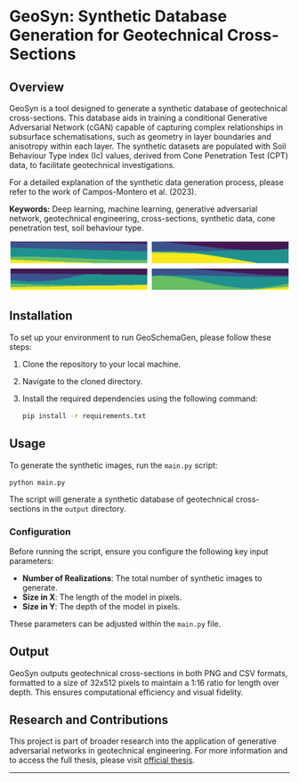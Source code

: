 # GeoSyn: Synthetic Database Generation for Geotechnical Cross-Sections

## Overview
GeoSyn is a tool designed to generate a synthetic database of geotechnical cross-sections. This database aids in training a conditional Generative Adversarial Network (cGAN) capable of capturing complex relationships in subsurface schematisations, such as geometry in layer boundaries and anisotropy within each layer. The synthetic datasets are populated with Soil Behaviour Type index (Ic) values, derived from Cone Penetration Test (CPT) data, to facilitate geotechnical investigations.

For a detailed explanation of the synthetic data generation process, please refer to the work of Campos-Montero et al. (2023).

**Keywords:** Deep learning, machine learning, generative adversarial network, geotechnical engineering, cross-sections, synthetic data, cone penetration test, soil behaviour type.

![Alt text](https://github.com/fabcamo/GeoSchemaGen/blob/main/tests/schemas.png?raw=true)



## Installation

To set up your environment to run GeoSchemaGen, please follow these steps:

1. Clone the repository to your local machine.
2. Navigate to the cloned directory.
3. Install the required dependencies using the following command:

    ```bash
    pip install -r requirements.txt
    ```  

## Usage

To generate the synthetic images, run the `main.py` script:

```bash
python main.py
``` 

The script will generate a synthetic database of geotechnical cross-sections in the `output` directory.


### Configuration

Before running the script, ensure you configure the following key input parameters:

- **Number of Realizations**: The total number of synthetic images to generate.
- **Size in X**: The length of the model in pixels.
- **Size in Y**: The depth of the model in pixels.

These parameters can be adjusted within the `main.py` file.

## Output

GeoSyn outputs geotechnical cross-sections in both PNG and CSV formats, formatted to a size of 32x512 pixels to maintain a 1:16 ratio for length over depth. This ensures computational efficiency and visual fidelity.

## Research and Contributions

This project is part of broader research into the application of generative adversarial networks in geotechnical engineering. For more information and to access the full thesis, please visit [official thesis](https://repository.tudelft.nl/islandora/object/uuid:c18cb6cf-3574-484d-aacc-dabd882341de?collection=education).

---

